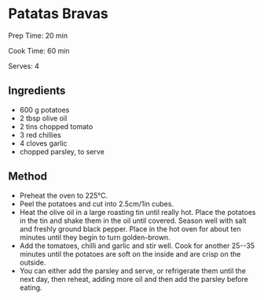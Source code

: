 # Patatas Bravas

Prep Time: 20 min

Cook Time: 60 min

Serves: 4
## Ingredients
* 600 g potatoes
* 2 tbsp olive oil
* 2 tins chopped tomato
* 3 red chillies
* 4 cloves garlic
* chopped parsley, to serve


## Method
* Preheat the oven to 225°C.
* Peel the potatoes and cut into 2.5cm/1in cubes.
* Heat the olive oil in a large roasting tin until really hot. Place the potatoes in the tin and shake them in the oil until covered. Season well with salt and freshly ground black pepper. Place in the hot oven for about ten minutes until they begin to turn golden-brown.
* Add the tomatoes, chilli and garlic and stir well. Cook for another 25--35 minutes until the potatoes are soft on the inside and are crisp on the outside.
* You can either add the parsley and serve, or refrigerate them until the next day, then reheat, adding more oil and then add the parsley before eating.
